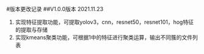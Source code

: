 #版本更改记录
##V1.0.0版本  2021.11.23
1. 实现特征提取功能，可提取yolov3，cnn，resnet50，resnet101，hog特征的提取与存储
2. 实现kmeans聚类功能，可根据1中的特征进行聚类运算，输出不同簇的文件列表
